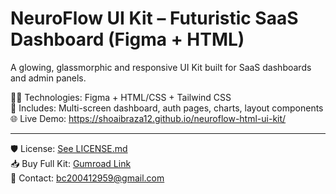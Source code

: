 # NeuroFlow UI Kit – Futuristic SaaS Dashboard (Figma + HTML)

A glowing, glassmorphic and responsive UI Kit built for SaaS dashboards and admin panels.

👨‍💻 Technologies: Figma + HTML/CSS + Tailwind CSS  
🎨 Includes: Multi-screen dashboard, auth pages, charts, layout components  
🌐 Live Demo: https://shoaibraza12.github.io/neuroflow-html-ui-kit/


---

🛡️ License: [See LICENSE.md](./LICENSE.md)  
📥 Buy Full Kit: [Gumroad Link](#)  
📩 Contact: bc200412959@gmail.com  
